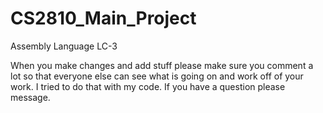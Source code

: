 # CS2810_Main_Project
Assembly Language LC-3 

When you make changes and add stuff please make sure you comment a lot so that 
everyone else can see what is going on and work off of your work. I tried to do that 
with my code. If you have a question please message. 
